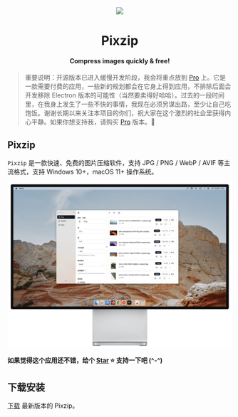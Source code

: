 <div align="center">
  <img src="https://github.com/richhost/pixzip/blob/main/resources/icons/linux/icon.png?raw=true" height="256">
  <h1 align="center">Pixzip</h1>
  <h4 align="center">Compress images quickly & free!</h4>
</div>

> 重要说明：开源版本已进入缓慢开发阶段，我会将重点放到 [Pro](https://pixzip.cutepuppy.tech/) 上。它是一款需要付费的应用，一些新的规划都会在它身上得到应用，不排除后面会开发移除 Electron 版本的可能性（当然要卖得好哈哈）。过去的一段时间里，在我身上发生了一些不快的事情，我现在必须另谋出路，至少让自己吃饱饭。谢谢长期以来关注本项目的你们，祝大家在这个激烈的社会里获得内心平静。如果你想支持我，请购买 [Pro](https://pixzip.cutepuppy.tech/) 版本。🙏

## Pixzip

`Pixzip` 是一款快速、免费的图片压缩软件，支持 JPG / PNG / WebP / AVIF 等主流格式，支持 Windows 10+，macOS 11+ 操作系统。

![Log](https://raw.githubusercontent.com/richhost/xiangsu.fun/main/static/1.webp)

**如果觉得这个应用还不错，给个 [Star](https://github.com/richhost/pixzip) ⭐️ 支持一下吧 (^-^)**

## 下载安装

[下载](https://github.com/richhost/pixzip/releases) 最新版本的 Pixzip。
